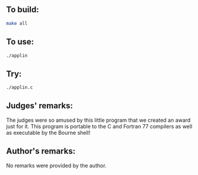 ## To build:

```sh
make all
```


## To use:

```sh
./applin
```


## Try:

```sh
./applin.c
```


## Judges' remarks:

The judges were so amused by this little program that we created an
award just for it.  This program is portable to the C and Fortran 77
compilers as well as executable by the Bourne shell!


## Author's remarks:

No remarks were provided by the author.


<!--

    Copyright © 1984-2024 by Landon Curt Noll. All Rights Reserved.

    You are free to share and adapt this file under the terms of this license:

	Creative Commons Attribution-ShareAlike 4.0 International (CC BY-SA 4.0)

    For more information, see:

	https://creativecommons.org/licenses/by-sa/4.0/

-->
